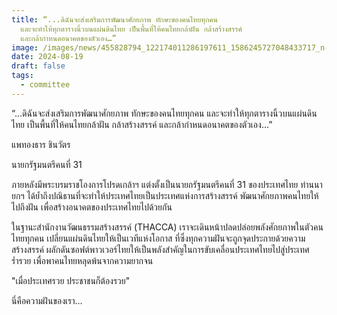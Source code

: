 ```yaml
---
title: “...ดิฉันจะส่งเสริมการพัฒนาศักยภาพ ทักษะของคนไทยทุกคน
  และจะทำให้ทุกตารางนิ้วบนแผ่นดินไทย เป็นพื้นที่ให้คนไทยกล้าฝัน กล้าสร้างสรรค์
  และกล้ากำหนดอนาคตของตัวเอง…”
image: /images/news/455828794_122174011286197611_1586245727048433717_n-2.jpg
date: 2024-08-19
draft: false
tags:
  - committee
---
```

“...ดิฉันจะส่งเสริมการพัฒนาศักยภาพ ทักษะของคนไทยทุกคน และจะทำให้ทุกตารางนิ้วบนแผ่นดินไทย เป็นพื้นที่ให้คนไทยกล้าฝัน กล้าสร้างสรรค์ และกล้ากำหนดอนาคตของตัวเอง…”

แพทองธาร ชินวัตร

นายกรัฐมนตรีคนที่ 31



ภายหลังมีพระบรมราชโองการโปรดเกล้าฯ แต่งตั้งเป็นนายกรัฐมนตรีคนที่ 31 ของประเทศไทย ท่านนายกฯ ได้ย้ำถึงปณิธานที่จะทำให้ประเทศไทยเป็นประเทศแห่งการสร้างสรรค์ พัฒนาศักยภาพคนไทยให้ไปถึงฝัน เพื่อสร้างอนาคตของประเทศไทยไปด้วยกัน

ในฐานะสำนักงานวัฒนธรรมสร้างสรรค์ (THACCA) เราจะเดินหน้าปลดปล่อยพลังศักยภาพในตัวคนไทยทุกคน เปลี่ยนแผ่นดินไทยให้เป็นเวทีแห่งโอกาส ที่ซึ่งทุกความฝันจะถูกจุดประกายด้วยความสร้างสรรค์ ผลักดันซอฟต์พาวเวอร์ไทยให้เป็นพลังสำคัญในการขับเคลื่อนประเทศไทยไปสู่ประเทศร่ำรวย เพื่อพาคนไทยหลุดพ้นจากความยากจน

"เมื่อประเทศรวย ประชาชนก็ต้องรวย"

นี่คือความฝันของเรา...
